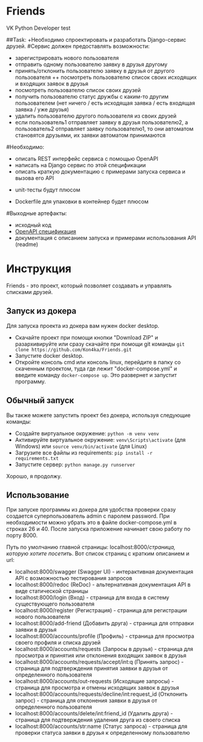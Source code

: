 # Friends
 VK Python Developer test

##Task:
+Необходимо спроектировать и разработать Django-сервис друзей.
#Сервис должен предоставлять возможности:
+ зарегистрировать нового пользователя
+ отправить одному пользователю заявку в друзья другому
+ принять/отклонить пользователю заявку в друзья от другого пользователя
++ посмотреть пользователю список своих исходящих и входящих заявок в друзья
+ посмотреть пользователю список своих друзей
+ получить пользователю статус дружбы с каким-то другим пользователем (нет ничего / есть исходящая заявка / есть входящая заявка / уже друзья)
+ удалить пользователю другого пользователя из своих друзей
+ если пользователь1 отправляет заявку в друзья пользователю2, а пользователь2 отправляет заявку пользователю1, то они автоматом становятся друзьями, их заявки автоматом принимаются

#Необходимо:
+ описать REST интерфейс сервиса с помощью OpenAPI
+ написать на Django сервис по этой спецификации
+ описать краткую документацию с примерами запуска сервиса и вызова его API
- unit-тесты будут плюсом
+ Dockerfile для упаковки в контейнер будет плюсом

#Выходные артефакты:
+ исходный код
+ [OpenAPI спецификация](https://github.com/Kon4ka/Friends/blob/master/friendtalk/openapi.json)
+ документация с описанием запуска и примерами использования API (readme)

# Инструкция

Friends - это проект, который позволяет создавать и управлять списками друзей.

## Запуск из докера

Для запуска проекта из докера вам нужен docker desktop.

- Скачайте проект при помощи кнопки "Download ZIP" и разархивируйте или сразу скачайте при помощи git команды `git clone https://github.com/Kon4ka/Friends.git`
- Запустите docker desktop.
- Откройте консоль cmd или консоль linux, перейдите в папку со скаченным проектом, туда где лежит "docker-compose.yml" и введите команду `docker-compose up`. Это развернет и запустит программу.

## Обычный запуск

Вы также можете запустить проект без докера, используя следующие команды:

- Создайте виртуальное окружение: `python -m venv venv`
- Активируйте виртуальное окружение: `venv\Scripts\activate` (для Windows) или `source venv/bin/activate` (для Linux)
- Загрузите все файлы из requirements: `pip install -r requirements.txt`
- Запустите сервер: `python manage.py runserver`

Хорошо, я продолжу.

## Использование

При запуске программы из докера для удобства проверки сразу создается суперпользователь admin с паролем password. При необходимости можно убрать это в файле docker-compose.yml в строках 26 и 40. 
После запуска приложение начинает свою работу по порту 8000. 

Путь по умолчанию главной страницы: localhost:8000/*страница, которую хотите посетить*. 
Вот список страниц с кратким описанием и url:

- localhost:8000/swagger (Swagger UI) - интерактивная документация API с возможностью тестирования запросов
- localhost:8000/redoc (ReDoc) - альтернативная документация API в виде статической страницы
- localhost:8000/login (Вход) - страница для входа в систему существующего пользователя
- localhost:8000/register (Регистрация) - страница для регистрации нового пользователя
- localhost:8000/add-friend (Добавить друга) - страница для отправки заявки в друзья
- localhost:8000/accounts/profile (Профиль) - страница для просмотра своего профиля и списка друзей
- localhost:8000/accounts/requests (Запросы в друзья) - страница для просмотра и принятия или отклонения входящих заявок в друзья
- localhost:8000/accounts/requests/accept/int:q (Принять запрос) - страница для подтверждения принятия заявки в друзья от определенного пользователя
- localhost:8000/accounts/out-requests (Исходящие запросы) - страница для просмотра и отмены исходящих заявок в друзья
- localhost:8000/accounts/requests/decline/int:request_id (Отклонить запрос) - страница для отклонения заявки в друзья от определенного пользователя
- localhost:8000/accounts/delete/int:friend_id (Удалить друга) - страница для подтверждения удаления друга из своего списка
- localhost:8000/accounts/str:name (Статус запроса) - страница для проверки статуса заявки в друзья к определенному пользователю

